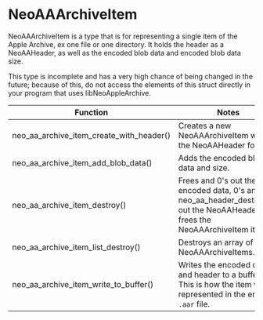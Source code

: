 # NeoAAArchiveItem

NeoAAArchiveItem is a type that is for representing a single item of the Apple Archive, ex one file or one directory. It holds the header as a NeoAAHeader, as well as the encoded blob data and encoded blob data size.

This type is incomplete and has a very high chance of being changed in the future; because of this, do not access the elements of this struct directly in your program that uses libNeoAppleArchive.

| Function      | Notes      |
| ------------- | ------------- |
| neo_aa_archive_item_create_with_header() | Creates a new NeoAAArchiveItem with the NeoAAHeader for it. |
| neo_aa_archive_item_add_blob_data() | Adds the encoded blob data and size. |
| neo_aa_archive_item_destroy() | Frees and 0's out the encoded data, 0's and neo_aa_header_destroy()'s out the NeoAAHeader, and frees the NeoAAArchiveItem itself. |
| neo_aa_archive_item_list_destroy() | Destroys an array of NeoAAArchiveItems. |
| neo_aa_archive_item_write_to_buffer() | Writes the encoded data and header to a buffer. This is how the item will be represented in the end raw `.aar` file. |
